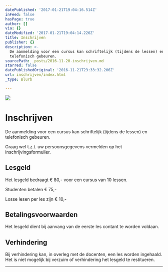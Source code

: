 ```yaml
---
datePublished: '2017-01-21T19:04:16.514Z'
inFeed: false
hasPage: true
author: []
via: {}
dateModified: '2017-01-21T19:04:14.226Z'
title: Inschrijven
publisher: {}
description: >-
  De aanmelding voor een cursus kan schriftelijk (tijdens de lessen) en
  telefonisch gebeuren.
sourcePath: _posts/2016-11-20-inschrijven.md
starred: false
datePublishedOriginal: '2016-11-21T23:33:32.206Z'
url: inschrijven/index.html
_type: Blurb

---
```

![](https://the-grid-user-content.s3-us-west-2.amazonaws.com/15206fcc-95b5-4ed9-b89c-c17d40264424.jpg)

# Inschrijven

De aanmelding voor een cursus kan schriftelijk (tijdens de lessen) en telefonisch gebeuren.

Graag wel t.z.t. uw persoonsgegevens vermelden op het inschrijvingsformulier.

## Lesgeld

Het lesgeld bedraagt € 80,- voor een cursus van 10 lessen.

Studenten betalen € 75,-

Losse lesen per les zijn € 10,-

## Betalingsvoorwaarden

Het lesgeld dient bij aanvang van de eerste les contant te worden voldaan.

## Verhindering

Bij verhindering kan, in overleg met de docenten, een les worden ingehaald. Het is niet mogelijk bij verzuim of verhindering het lesgeld te restitueren.

---
